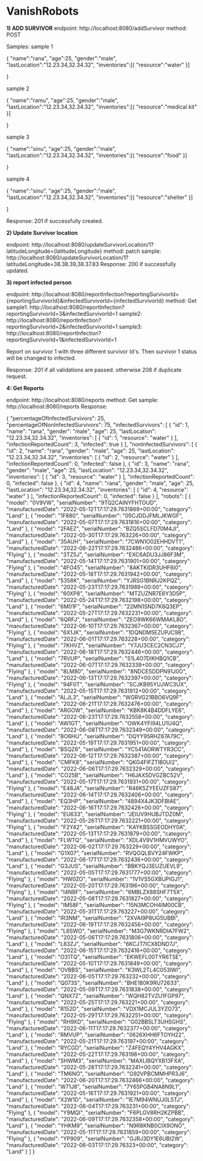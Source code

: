 ﻿# VanishRobots

**1) ADD SURVIVOR**
endpoint:  http://localhost:8080/addSurvivor
method: POST

Samples:
sample 1

{
    "name":"rana",
    "age":25,
    "gender":"male",
    "lastLocation":"12.23.34,32.34.32",
    "inventories":[{
        "resource":"water"
    }]
    
}

sample 2

{
    "name":"ramu",
    "age":25,
    "gender":"male",
    "lastLocation":"12.23.34,32.34.32",
    "inventories":[{
        "resource":"medical kit"
    }]
    
} 

sample 3

{
    "name":"sinu",
    "age":25,
    "gender":"male",
    "lastLocation":"12.23.34,32.34.32",
    "inventories":[{
        "resource":"food"
    }]
    
} 

sample 4

{
    "name":"sinu",
    "age":25,
    "gender":"male",
    "lastLocation":"12.23.34,32.34.32",
    "inventories":[{
        "resource":"shelter"
    }]
    
} 

Response: 201 if successfully created.

**2) Update Survivor location**

endpoint: http://localhost:8080/updateSurvivorLocation/1?latitudeLongitude={latitudeLongitude}
method: patch
sample: http://localhost:8080/updateSurvivorLocation/1?latitudeLongitude=38.38.39,38.37.83
Response: 200 if successfully updated.

**3) report infected person**

endpoint: http://localhost:8080/reportInfection?reportingSurvivorId={reportingSurvivorId}&infectedSurvivorId={infectedSurvivorId}
method: Get
sample1: http://localhost:8080/reportInfection?reportingSurvivorId=3&infectedSurvivorId=1
sample2: http://localhost:8080/reportInfection?reportingSurvivorId=2&infectedSurvivorId=1
sample3: http://localhost:8080/reportInfection?reportingSurvivorId=1&infectedSurvivorId=1

Report on survivor 1 with three different survivor Id's. Then survivor 1 status will be changed to infected.

Response: 201 if all validations are passed. otherwise 208 if duplicate request.

**4: Get Reports**

endpoint: http://localhost:8080/reports
method: Get
sample: http://localhost:8080/reports
Response:

{
    "percentageOfInfectedSurvivors": 25,
    "percentageOfNonInfectedSurvivors": 75,
    "infectedSurvivors": [
        {
            "id": 1,
            "name": "rana",
            "gender": "male",
            "age": 25,
            "lastLocation": "12.23.34,32.34.32",
            "inventories": [
                {
                    "id": 1,
                    "resource": "water"
                }
            ],
            "infectionReportedCount": 3,
            "infected": true
        }
    ],
    "nonInfectedSurvivors": [
        {
            "id": 2,
            "name": "rana",
            "gender": "male",
            "age": 25,
            "lastLocation": "12.23.34,32.34.32",
            "inventories": [
                {
                    "id": 2,
                    "resource": "water"
                }
            ],
            "infectionReportedCount": 0,
            "infected": false
        },
        {
            "id": 3,
            "name": "rana",
            "gender": "male",
            "age": 25,
            "lastLocation": "12.23.34,32.34.32",
            "inventories": [
                {
                    "id": 3,
                    "resource": "water"
                }
            ],
            "infectionReportedCount": 0,
            "infected": false
        },
        {
            "id": 4,
            "name": "rana",
            "gender": "male",
            "age": 25,
            "lastLocation": "12.23.34,32.34.32",
            "inventories": [
                {
                    "id": 4,
                    "resource": "water"
                }
            ],
            "infectionReportedCount": 0,
            "infected": false
        }
    ],
    "robots": [
        {
            "model": "0V9VW",
            "serialNumber": "9TQ2CAINYFHTOUD",
            "manufacturedDate": "2022-05-12T17:17:29.7631869+00:00",
            "category": "Land"
        },
        {
            "model": "1F880",
            "serialNumber": "05CJDDJFMLJKWGF",
            "manufacturedDate": "2022-05-07T17:17:29.7631816+00:00",
            "category": "Land"
        },
        {
            "model": "2FAEZ",
            "serialNumber": "BZQ5SCLFD70M4JI",
            "manufacturedDate": "2022-05-30T17:17:29.763226+00:00",
            "category": "Land"
        },
        {
            "model": "35AUH",
            "serialNumber": "7CWN1O02EHHDVT1",
            "manufacturedDate": "2022-06-22T17:17:29.7632486+00:00",
            "category": "Flying"
        },
        {
            "model": "3TZ5J",
            "serialNumber": "EXC6ADU3JJ86F3M",
            "manufacturedDate": "2022-05-14T17:17:29.7631901+00:00",
            "category": "Flying"
        },
        {
            "model": "4FO45",
            "serialNumber": "8AKTKIDR3UHF6I0",
            "manufacturedDate": "2022-05-18T17:17:29.7631942+00:00",
            "category": "Land"
        },
        {
            "model": "5358K",
            "serialNumber": "YJRSG1BNRJ2KPQZ",
            "manufacturedDate": "2022-05-23T17:17:29.7631989+00:00",
            "category": "Flying"
        },
        {
            "model": "60XP8",
            "serialNumber": "MTZUZNR7E6Y3D5P",
            "manufacturedDate": "2022-05-24T17:17:29.7632198+00:00",
            "category": "Land"
        },
        {
            "model": "6M01F",
            "serialNumber": "22MN1SND7K6Q3EP",
            "manufacturedDate": "2022-05-27T17:17:29.7632231+00:00",
            "category": "Land"
        },
        {
            "model": "6QRFJ",
            "serialNumber": "ZEO9WK66WMAKL8O",
            "manufacturedDate": "2022-06-10T17:17:29.7632367+00:00",
            "category": "Flying"
        },
        {
            "model": "6X1JK",
            "serialNumber": "1DQNDM5EZUPJC98",
            "manufacturedDate": "2022-06-01T17:17:29.763228+00:00",
            "category": "Flying"
        },
        {
            "model": "7KHVZ",
            "serialNumber": "Y7JU3CEC2CN3CJ7",
            "manufacturedDate": "2022-06-18T17:17:29.7632446+00:00",
            "category": "Land"
        },
        {
            "model": "7RVUP",
            "serialNumber": "S1L4O7DIKHBQ1CB",
            "manufacturedDate": "2022-06-07T17:17:29.7632339+00:00",
            "category": "Flying"
        },
        {
            "model": "8LM80",
            "serialNumber": "8NDCESDDPN91J0O",
            "manufacturedDate": "2022-06-13T17:17:29.7632397+00:00",
            "category": "Flying"
        },
        {
            "model": "94F0T",
            "serialNumber": "SCJKB95YUJWC3UX",
            "manufacturedDate": "2022-05-15T17:17:29.7631912+00:00",
            "category": "Land"
        },
        {
            "model": "ALJL3",
            "serialNumber": "WGRVG21BBO6VQ9F",
            "manufacturedDate": "2022-06-21T17:17:29.7632476+00:00",
            "category": "Land"
        },
        {
            "model": "ARGOW",
            "serialNumber": "KBK8K4B4DDFLYE6",
            "manufacturedDate": "2022-06-23T17:17:29.7632558+00:00",
            "category": "Land"
        },
        {
            "model": "AW1GT",
            "serialNumber": "OWK4YFI94LU1U4Q",
            "manufacturedDate": "2022-06-08T17:17:29.7632349+00:00",
            "category": "Land"
        },
        {
            "model": "BO6HU",
            "serialNumber": "DQYY95RHZ67A79C",
            "manufacturedDate": "2022-05-19T17:17:29.7631951+00:00",
            "category": "Land"
        },
        {
            "model": "BSQZ6",
            "serialNumber": "YC541AORWTYR3CC",
            "manufacturedDate": "2022-06-12T17:17:29.7632387+00:00",
            "category": "Land"
        },
        {
            "model": "CMFK8",
            "serialNumber": "QKG4FIFZTIB0UI2",
            "manufacturedDate": "2022-06-06T17:17:29.7632329+00:00",
            "category": "Land"
        },
        {
            "model": "CO25B",
            "serialNumber": "H6JAX5DVGZBC52V",
            "manufacturedDate": "2022-05-17T17:17:29.7631931+00:00",
            "category": "Flying"
        },
        {
            "model": "E48JA",
            "serialNumber": "R46K5ZYEEUZFS87",
            "manufacturedDate": "2022-06-14T17:17:29.7632406+00:00",
            "category": "Land"
        },
        {
            "model": "EQ3HP",
            "serialNumber": "4894X4JK3DFBIAE",
            "manufacturedDate": "2022-06-16T17:17:29.7632426+00:00",
            "category": "Flying"
        },
        {
            "model": "EU633",
            "serialNumber": "JEIUV9HUBJTDZ0M",
            "manufacturedDate": "2022-05-26T17:17:29.7632221+00:00",
            "category": "Flying"
        },
        {
            "model": "F2Y42",
            "serialNumber": "KAYKBSSGEODHY0A",
            "manufacturedDate": "2022-05-13T17:17:29.7631879+00:00",
            "category": "Land"
        },
        {
            "model": "FLWTQ",
            "serialNumber": "XDL4V9V1HMVUWYO",
            "manufacturedDate": "2022-06-02T17:17:29.763229+00:00",
            "category": "Land"
        },
        {
            "model": "G1X07",
            "serialNumber": "RVQGQLBVY24FWKP",
            "manufacturedDate": "2022-06-17T17:17:29.7632436+00:00",
            "category": "Land"
        },
        {
            "model": "G3JUS",
            "serialNumber": "BBKYQJ3EUZUEVL9",
            "manufacturedDate": "2022-05-05T17:17:29.7631777+00:00",
            "category": "Flying"
        },
        {
            "model": "HW0ZO",
            "serialNumber": "1V1VS5GXBUPIGJ1",
            "manufacturedDate": "2022-05-20T17:17:29.763196+00:00",
            "category": "Flying"
        },
        {
            "model": "I4NBF",
            "serialNumber": "6MBLZX88SHF7T5X",
            "manufacturedDate": "2022-05-08T17:17:29.7631827+00:00",
            "category": "Flying"
        },
        {
            "model": "IM58F",
            "serialNumber": "15N3MCOH4IM00CB",
            "manufacturedDate": "2022-05-31T17:17:29.763227+00:00",
            "category": "Land"
        },
        {
            "model": "IR3NM",
            "serialNumber": "2XVAI9P8UG5UBBI",
            "manufacturedDate": "2022-06-19T17:17:29.7632456+00:00",
            "category": "Flying"
        },
        {
            "model": "L6SWO",
            "serialNumber": "M3G7WKNRDIA7FW2",
            "manufacturedDate": "2022-05-06T17:17:29.7631806+00:00",
            "category": "Land"
        },
        {
            "model": "L83ZJ",
            "serialNumber": "6KCJT7ICX8DND7J",
            "manufacturedDate": "2022-06-15T17:17:29.7632416+00:00",
            "category": "Land"
        },
        {
            "model": "O31TQ",
            "serialNumber": "EKWEFL00TYR6TSE",
            "manufacturedDate": "2022-05-10T17:17:29.7631849+00:00",
            "category": "Land"
        },
        {
            "model": "OVBBS",
            "serialNumber": "K3WL2TL4C053IWI",
            "manufacturedDate": "2022-06-05T17:17:29.763232+00:00",
            "category": "Land"
        },
        {
            "model": "Q073S",
            "serialNumber": "BHE180K9RU72633",
            "manufacturedDate": "2022-05-09T17:17:29.7631838+00:00",
            "category": "Land"
        },
        {
            "model": "QNX7Z",
            "serialNumber": "WQH82TVZU1FGP97",
            "manufacturedDate": "2022-05-25T17:17:29.763221+00:00",
            "category": "Land"
        },
        {
            "model": "R152D",
            "serialNumber": "VDX1MCJUL3YZO73",
            "manufacturedDate": "2022-05-29T17:17:29.7632251+00:00",
            "category": "Flying"
        },
        {
            "model": "RH9XD",
            "serialNumber": "G02BB5LT3UHSGHS",
            "manufacturedDate": "2022-06-11T17:17:29.7632377+00:00",
            "category": "Land"
        },
        {
            "model": "RMVUP",
            "serialNumber": "0626XHH6FTOYH22",
            "manufacturedDate": "2022-05-21T17:17:29.763197+00:00",
            "category": "Land"
        },
        {
            "model": "RYCGD",
            "serialNumber": "Z4FEQY4YHV4AGKX",
            "manufacturedDate": "2022-05-22T17:17:29.763198+00:00",
            "category": "Land"
        },
        {
            "model": "SHWM3",
            "serialNumber": "MAXLIBQYXB13FXA",
            "manufacturedDate": "2022-05-28T17:17:29.7632241+00:00",
            "category": "Land"
        },
        {
            "model": "TM6NO",
            "serialNumber": "G92VPBCMMHPR3J6",
            "manufacturedDate": "2022-06-20T17:17:29.7632466+00:00",
            "category": "Land"
        },
        {
            "model": "W71J8",
            "serialNumber": "7Y65PGB4NA8N9L1",
            "manufacturedDate": "2022-05-16T17:17:29.7631921+00:00",
            "category": "Land"
        },
        {
            "model": "X2W1D",
            "serialNumber": "1E7M94WNUJ0L5TJ",
            "manufacturedDate": "2022-06-04T17:17:29.763231+00:00",
            "category": "Flying"
        },
        {
            "model": "Y9MQI",
            "serialNumber": "F6PLGV8RH2KZPBB",
            "manufacturedDate": "2022-06-09T17:17:29.7632358+00:00",
            "category": "Land"
        },
        {
            "model": "YHKM9",
            "serialNumber": "N9R8KNB0CIX9ONO",
            "manufacturedDate": "2022-05-11T17:17:29.7631859+00:00",
            "category": "Flying"
        },
        {
            "model": "YP909",
            "serialNumber": "GJRJ3DY1E6UBI2W",
            "manufacturedDate": "2022-06-03T17:17:29.76323+00:00",
            "category": "Land"
        }
    ]
}



